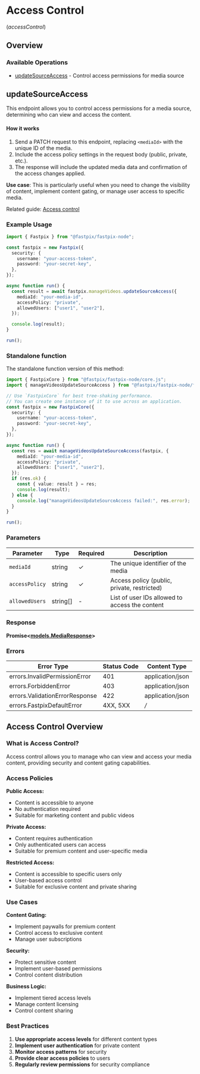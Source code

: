 # Access Control
(*accessControl*)

## Overview

### Available Operations

* [updateSourceAccess](#updatesourceaccess) - Control access permissions for media source

## updateSourceAccess

This endpoint allows you to control access permissions for a media source, determining who can view and access the content.

#### How it works
1. Send a PATCH request to this endpoint, replacing `<mediaId>` with the unique ID of the media.
2. Include the access policy settings in the request body (public, private, etc.).
3. The response will include the updated media data and confirmation of the access changes applied.

**Use case**: This is particularly useful when you need to change the visibility of content, implement content gating, or manage user access to specific media.

Related guide: <a href="https://docs.fastpix.io/docs/access-control">Access control</a>

### Example Usage

```typescript
import { Fastpix } from "@fastpix/fastpix-node";

const fastpix = new Fastpix({
  security: {
    username: "your-access-token",
    password: "your-secret-key",
  },
});

async function run() {
  const result = await fastpix.manageVideos.updateSourceAccess({
    mediaId: "your-media-id",
    accessPolicy: "private",
    allowedUsers: ["user1", "user2"],
  });

  console.log(result);
}

run();
```

### Standalone function

The standalone function version of this method:

```typescript
import { FastpixCore } from "@fastpix/fastpix-node/core.js";
import { manageVideosUpdateSourceAccess } from "@fastpix/fastpix-node/funcs/manageVideosUpdateSourceAccess.js";

// Use `FastpixCore` for best tree-shaking performance.
// You can create one instance of it to use across an application.
const fastpix = new FastpixCore({
  security: {
    username: "your-access-token",
    password: "your-secret-key",
  },
});

async function run() {
  const res = await manageVideosUpdateSourceAccess(fastpix, {
    mediaId: "your-media-id",
    accessPolicy: "private",
    allowedUsers: ["user1", "user2"],
  });
  if (res.ok) {
    const { value: result } = res;
    console.log(result);
  } else {
    console.log("manageVideosUpdateSourceAccess failed:", res.error);
  }
}

run();
```

### Parameters

| Parameter | Type | Required | Description |
|-----------|------|----------|-------------|
| `mediaId` | string | ✓ | The unique identifier of the media |
| `accessPolicy` | string | ✓ | Access policy (public, private, restricted) |
| `allowedUsers` | string[] | - | List of user IDs allowed to access the content |

### Response

**Promise<[models.MediaResponse](../../models/mediaresponse.md)>**

### Errors

| Error Type | Status Code | Content Type |
|-------------|-------------|--------------|
| errors.InvalidPermissionError | 401 | application/json |
| errors.ForbiddenError | 403 | application/json |
| errors.ValidationErrorResponse | 422 | application/json |
| errors.FastpixDefaultError | 4XX, 5XX | */* |

## Access Control Overview

### What is Access Control?

Access control allows you to manage who can view and access your media content, providing security and content gating capabilities.

### Access Policies

**Public Access:**
- Content is accessible to anyone
- No authentication required
- Suitable for marketing content and public videos

**Private Access:**
- Content requires authentication
- Only authenticated users can access
- Suitable for premium content and user-specific media

**Restricted Access:**
- Content is accessible to specific users only
- User-based access control
- Suitable for exclusive content and private sharing

### Use Cases

**Content Gating:**
- Implement paywalls for premium content
- Control access to exclusive content
- Manage user subscriptions

**Security:**
- Protect sensitive content
- Implement user-based permissions
- Control content distribution

**Business Logic:**
- Implement tiered access levels
- Manage content licensing
- Control content sharing

### Best Practices

1. **Use appropriate access levels** for different content types
2. **Implement user authentication** for private content
3. **Monitor access patterns** for security
4. **Provide clear access policies** to users
5. **Regularly review permissions** for security compliance
